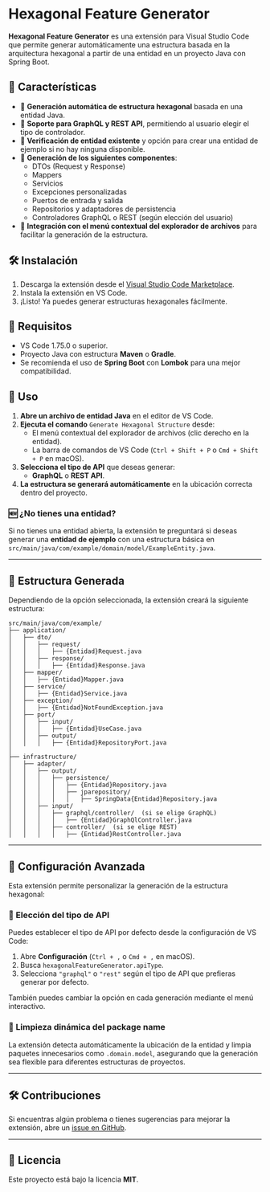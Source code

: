 # Hexagonal Feature Generator

**Hexagonal Feature Generator** es una extensión para Visual Studio Code que permite generar automáticamente una estructura basada en la arquitectura hexagonal a partir de una entidad en un proyecto Java con Spring Boot.

## 🚀 Características
- 🔹 **Generación automática de estructura hexagonal** basada en una entidad Java.
- 🔹 **Soporte para GraphQL y REST API**, permitiendo al usuario elegir el tipo de controlador.
- 🔹 **Verificación de entidad existente** y opción para crear una entidad de ejemplo si no hay ninguna disponible.
- 🔹 **Generación de los siguientes componentes**:
  - DTOs (Request y Response)
  - Mappers
  - Servicios
  - Excepciones personalizadas
  - Puertos de entrada y salida
  - Repositorios y adaptadores de persistencia
  - Controladores GraphQL o REST (según elección del usuario)
- 🔹 **Integración con el menú contextual del explorador de archivos** para facilitar la generación de la estructura.

## 🛠 Instalación
1. Descarga la extensión desde el [Visual Studio Code Marketplace](https://marketplace.visualstudio.com/).
2. Instala la extensión en VS Code.
3. ¡Listo! Ya puedes generar estructuras hexagonales fácilmente.

## 📌 Requisitos
- VS Code 1.75.0 o superior.
- Proyecto Java con estructura **Maven** o **Gradle**.
- Se recomienda el uso de **Spring Boot** con **Lombok** para una mejor compatibilidad.

## 📖 Uso
1. **Abre un archivo de entidad Java** en el editor de VS Code.
2. **Ejecuta el comando** `Generate Hexagonal Structure` desde:
   - El menú contextual del explorador de archivos (clic derecho en la entidad).
   - La barra de comandos de VS Code (`Ctrl + Shift + P` o `Cmd + Shift + P` en macOS).
3. **Selecciona el tipo de API** que deseas generar:
   - **GraphQL** o **REST API**.
4. **La estructura se generará automáticamente** en la ubicación correcta dentro del proyecto.

### 🆕 ¿No tienes una entidad?
Si no tienes una entidad abierta, la extensión te preguntará si deseas generar una **entidad de ejemplo** con una estructura básica en `src/main/java/com/example/domain/model/ExampleEntity.java`.

---

## 📂 Estructura Generada
Dependiendo de la opción seleccionada, la extensión creará la siguiente estructura:

```
src/main/java/com/example/
├── application/
│   ├── dto/
│   │   ├── request/
│   │   │   ├── {Entidad}Request.java
│   │   ├── response/
│   │   │   ├── {Entidad}Response.java
│   ├── mapper/
│   │   ├── {Entidad}Mapper.java
│   ├── service/
│   │   ├── {Entidad}Service.java
│   ├── exception/
│   │   ├── {Entidad}NotFoundException.java
│   ├── port/
│   │   ├── input/
│   │   │   ├── {Entidad}UseCase.java
│   │   ├── output/
│   │   │   ├── {Entidad}RepositoryPort.java
│
├── infrastructure/
│   ├── adapter/
│   │   ├── output/
│   │   │   ├── persistence/
│   │   │   │   ├── {Entidad}Repository.java
│   │   │   │   ├── jparepository/
│   │   │   │   │   ├── SpringData{Entidad}Repository.java
│   │   ├── input/
│   │   │   ├── graphql/controller/  (si se elige GraphQL)
│   │   │   │   ├── {Entidad}GraphQlController.java
│   │   │   ├── controller/  (si se elige REST)
│   │   │   │   ├── {Entidad}RestController.java
```

---

## 🔧 Configuración Avanzada
Esta extensión permite personalizar la generación de la estructura hexagonal:

### 🔹 Elección del tipo de API
Puedes establecer el tipo de API por defecto desde la configuración de VS Code:
1. Abre **Configuración** (`Ctrl + ,` o `Cmd + ,` en macOS).
2. Busca `hexagonalFeatureGenerator.apiType`.
3. Selecciona `"graphql"` o `"rest"` según el tipo de API que prefieras generar por defecto.

También puedes cambiar la opción en cada generación mediante el menú interactivo.

### 🔹 Limpieza dinámica del package name
La extensión detecta automáticamente la ubicación de la entidad y limpia paquetes innecesarios como `.domain.model`, asegurando que la generación sea flexible para diferentes estructuras de proyectos.

---

## 🛠 Contribuciones
Si encuentras algún problema o tienes sugerencias para mejorar la extensión, abre un [issue en GitHub](https://github.com/nick130920/hexagonal-feature-generator/issues).

---

## 📜 Licencia
Este proyecto está bajo la licencia **MIT**.

